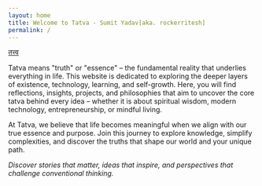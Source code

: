 ```yaml
---
layout: home
title: Welcome to Tatva - Sumit Yadav[aka. rockerritesh]
permalink: /
---
```


[तत्त्व](https://en.wikipedia.org/wiki/Tattva)

Tatva means "truth" or "essence" – the fundamental reality that underlies everything in life. This website is dedicated to exploring the deeper layers of existence, technology, learning, and self-growth. Here, you will find reflections, insights, projects, and philosophies that aim to uncover the core tatva behind every idea – whether it is about spiritual wisdom, modern technology, entrepreneurship, or mindful living.

At Tatva, we believe that life becomes meaningful when we align with our true essence and purpose. Join this journey to explore knowledge, simplify complexities, and discover the truths that shape our world and your unique path.

*Discover stories that matter, ideas that inspire, and perspectives that challenge conventional thinking.*